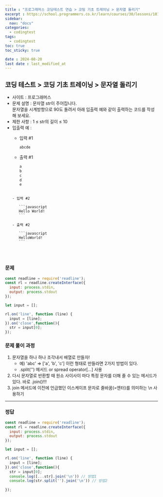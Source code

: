 ```yaml
---
title : "프로그래머스 코딩테스트 연습 > 코팅 기초 트레이닝 > 문자열 돌리기"
excerpt : https://school.programmers.co.kr/learn/courses/30/lessons/181945
sidebar:
  nav: "docs"
categories:
  - codingtest
tags:
  - codingtest
toc: true
toc_sticky: true

date : 2024-08-20
last date : last_modified_at
---
```


## 코딩 테스트 > 코딩 기초 트레이닝 > 문자열 돌리기
- 사이트 : 프로그래머스
- 문제 설명 : 문자열 str이 주어집니다. <br>
  문자열을 시계방향으로 90도 돌려서 아래 입출력 예와 같이 출력하는 코드를 작성해 보세요.
- 제한 사항 : 1 ≤ str의 길이 ≤ 10
- 입출력 예 :
    - 입력 #1
        ```javascript
        abcde
        ```

    - 출력 #1
        ```javascript
      a
      b
      c
      d
      e
     ```

    - 입력 #2

        ```javascript
        Hello World!
        ```

    - 출력 #2

        ```javascript
        HelloWorld!
        ```




### 문제
```javascript
const readline = require('readline');
const rl = readline.createInterface({
  input: process.stdin,
  output: process.stdout
});

let input = [];

rl.on('line', function (line) {
  input = [line];
}).on('close',function(){
  str = input[0];
});
```


### 문제 풀이 과정

1. 문자열을 하나 하나 조각내서 배열로 만들자! 
   - 예) 'abc' => ['a', 'b', 'c'] 이런 형태로 만들라면 2가지 방법이 있다. 
   - .split('') 메서드 or spread operator[...] 사용 
2. 다시 문자열로 반환할 때 원소 사이사이 마다 특정 문자를 더해 줄 수 있는 메서드가 있다. 바로 .join()!!!
3. join 메서드에 이전에 언급했던 이스케이프 문자로 줄바꿈(=엔터)를 의미하는 \n 사용하기


<hr>


### 정답

```javascript
const readline = require('readline');
const rl = readline.createInterface({
  input: process.stdin,
  output: process.stdout
});

let input = [];

rl.on('line', function (line) {
  input = [line];
}).on('close',function(){
  str = input[0];
  console.log([...str].join('\n')) // 방법1
  console.log(str.split('').join('\n')) // 방법2
  
});

```

